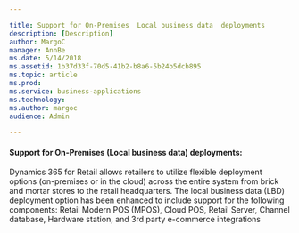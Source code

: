 ```yaml
---

title: Support for On-Premises  Local business data  deployments 
description: [Description]
author: MargoC
manager: AnnBe
ms.date: 5/14/2018
ms.assetid: 1b37d33f-70d5-41b2-b8a6-5b24b5dcb895
ms.topic: article
ms.prod: 
ms.service: business-applications
ms.technology: 
ms.author: margoc
audience: Admin

---
```

#### Support for On-Premises (Local business data) deployments:

Dynamics 365 for Retail allows retailers to utilize flexible deployment options
(on-premises or in the cloud) across the entire system from brick and mortar
stores to the retail headquarters. The local business data (LBD) deployment
option has been enhanced to include support for the following components: Retail
Modern POS (MPOS), Cloud POS, Retail Server, Channel database, Hardware station,
and 3rd party e-commerce integrations

